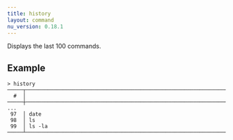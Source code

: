 ```yaml
---
title: history
layout: command
nu_version: 0.18.1
---
```


Displays the last 100 commands.

## Example

```shell
> history
─────┬────────────────────────────────────────────────────────────────────────
  #  │
─────┼────────────────────────────────────────────────────────────────────────
...
 97  │ date
 98  │ ls
 99  │ ls -la
─────┴────────────────────────────────────────────────────────────────────────
```
